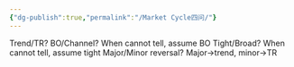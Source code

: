 ```yaml
---
{"dg-publish":true,"permalink":"/Market Cycle四问/"}
---
```


Trend/TR?
BO/Channel?
	When cannot tell, assume BO
Tight/Broad?
	When cannot tell, assume tight
Major/Minor reversal?
	Major->trend, minor->TR